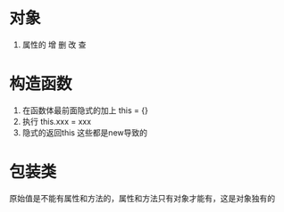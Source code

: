 # 对象
1. 属性的 增 删 改 查
# 构造函数
1. 在函数体最前面隐式的加上 this = {}
2. 执行 this.xxx = xxx
3. 隐式的返回this
这些都是new导致的

# 包装类
原始值是不能有属性和方法的，属性和方法只有对象才能有，这是对象独有的